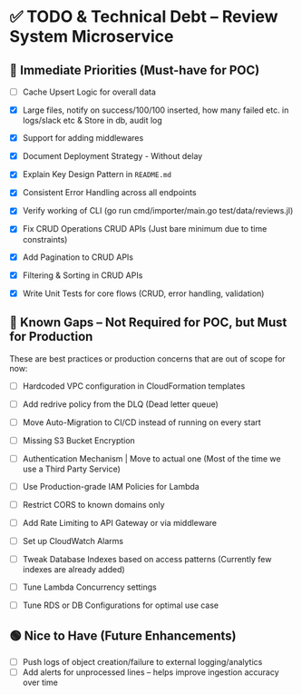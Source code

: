 # ✅ TODO & Technical Debt – Review System Microservice


## 🔴 Immediate Priorities (Must-have for POC)

- [ ] Cache Upsert Logic for overall data
- [x] Large files, notify on success/100/100 inserted, how many failed etc. in logs/slack etc & Store in db, audit log
- [x] Support for adding middlewares
- [x] Document Deployment Strategy - Without delay
- [x] Explain Key Design Pattern in `README.md`
- [x] Consistent Error Handling across all endpoints
- [x] Verify working of CLI (go run cmd/importer/main.go test/data/reviews.jl)
- [x] Fix CRUD Operations CRUD APIs (Just bare minimum due to time constraints)
- [x] Add Pagination to CRUD APIs
- [x] Filtering & Sorting in CRUD APIs
- [x] Write Unit Tests for core flows (CRUD, error handling, validation)


## 🔵 Known Gaps – Not Required for POC, but Must for Production

These are best practices or production concerns that are out of scope for now:

- [ ] Hardcoded VPC configuration in CloudFormation templates
- [ ] Add redrive policy from the DLQ (Dead letter queue) 
- [ ] Move Auto-Migration to CI/CD instead of running on every start
- [ ] Missing S3 Bucket Encryption 
- [ ] Authentication Mechanism | Move to actual one (Most of the time we use a Third Party Service)
- [ ] Use Production-grade IAM Policies for Lambda  
- [ ] Restrict CORS to known domains only  
- [ ] Add Rate Limiting to API Gateway or via middleware  
- [ ] Set up CloudWatch Alarms  
- [ ] Tweak Database Indexes based on access patterns (Currently few indexes are already added) 
- [ ] Tune Lambda Concurrency settings  
- [ ] Tune RDS or DB Configurations for optimal use case


## 🟢 Nice to Have (Future Enhancements)

- [ ] Push logs of object creation/failure to external logging/analytics  
- [ ] Add alerts for unprocessed lines – helps improve ingestion accuracy over time
